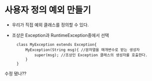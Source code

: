 # 사용자 정의 예외 만들기
- 우리가 직접 예외 클래스를 정의할 수 있다.
- 조상은 Exception과 RuntimeException중에서 선택


        class MyException extends Exception{
            MyException(String msg){ //문자열을 매개변수로 받는 생성자
                super(msg); //조상인 Exception 클래스의 생성자를 호출한다.
            }
        }

수정 됐나??